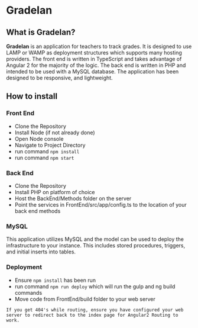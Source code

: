 # GradeIan

## What is GradeIan?
**GradeIan** is an application for teachers to track grades. It is designed to use LAMP or WAMP as deployment structures which supports many hosting providers. The front end is written in TypeScript and takes advantage of Angular 2 for the majority of the logic. The back end is written in PHP and intended to be used with a MySQL database. The application has been designed to be responsive, and lightweight.

## How to install

### Front End
* Clone the Repository
* Install Node (if not already done)
* Open Node console
* Navigate to Project Directory
* run command `npm install`
* run command `npm start`

### Back End
* Clone the Repository
* Install PHP on platform of choice
* Host the BackEnd/Methods folder on the server
* Point the services in FrontEnd/src/app/config.ts to the location of your back end methods

### MySQL
This application utilizes MySQL and the model can be used to deploy the infrastructure to your instance. This includes stored procedures, triggers, and initial inserts into tables.

### Deployment
* Ensure `npm install` has been run
* run command `npm run deploy` which will run the gulp and ng build commands
* Move code from FrontEnd/build folder to your web server
```
If you get 404's while routing, ensure you have configured your web server to redirect back to the index page for Angular2 Routing to work.
```
